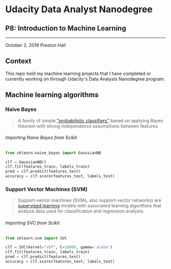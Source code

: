 # Udacity Data Analyst Nanodegree
## P8: Introduction to Machine Learning
---
October 2, 2019
Preston Hall


## Context

This repo hold my machine learning projects that I have completed or currently working on through Udacity's Data Analysis Nanodegree program. 

## Machine learning algorithms 

### Naive Bayes
> A family of simple ["probabilistic classifiers"](https://en.wikipedia.org/wiki/Probabilistic_classification) based on applying Bayes theorem with strong independence assumptions between features. 

###### Importing Naive Bayes from Scikit

 ```python
from sklearn.naive_bayes import GaussianNB

clf = GaussianNB() 
clf.fit(features_train, labels_train)    
pred = clf.predict(features_test)
accuracy = clf.score(features_test, labels_test)

 ```

 ### Support Vector Machines (SVM)

 > Support-vector machines (SVMs, also support-vector networks) are [supervised learning](https://en.wikipedia.org/wiki/Supervised_learning) models with associated learning algorithms that analyze data used for classification and regression analysis. 

 ###### Importing SVC from Scikit
 
```python
from sklearn.svm import SVC

clf = SVC(kernel="rbf", C=10000, gamma='scale')
clf.fit(features_train, labels_train)    
pred = clf.predict(features_test)
accuracy = clf.score(features_test, labels_test)
```
